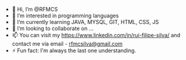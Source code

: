 - 👋 Hi, I’m @RFMCS 
- 👀 I’m interested in programming languages
- 🌱 I’m currently learning JAVA, MYSQL, GIT, HTML, CSS, JS
- 💞️ I’m looking to collaborate on ...
- 📫 You can visit my https://www.linkedin.com/in/rui-filipe-silva/ and contact me via email - rfmcsilva@gmail.com
- ⚡ Fun fact: I'm always the last one understanding.


